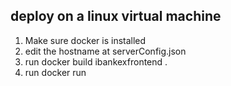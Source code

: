 ## deploy on a linux virtual machine
1. Make sure docker is installed
2. edit the hostname at serverConfig.json
3. run docker build ibankexfrontend .
3. run docker run 